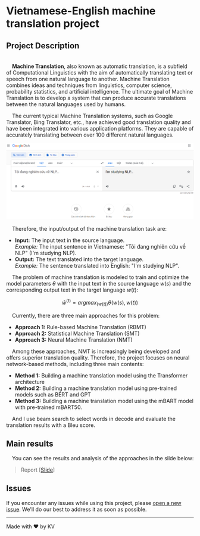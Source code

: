 # **Vietnamese-English machine translation project**

## Project Description
\
&nbsp;&nbsp;&nbsp;&nbsp;**Machine Translation**, also known as automatic translation, is a subfield of Computational Linguistics with the aim of automatically translating text or speech from one natural language to another. Machine Translation combines ideas and techniques from linguistics, computer science, probability statistics, and artificial intelligence. The ultimate goal of Machine Translation is to develop a system that can produce accurate translations between the natural languages used by humans.

&nbsp;&nbsp;&nbsp;&nbsp;The current typical Machine Translation systems, such as Google Translator, Bing Translator, etc., have achieved good translation quality and have been integrated into various application platforms. They are capable of accurately translating between over 100 different natural languages.

![Google Translator](images/gg_translator.PNG)

&nbsp;&nbsp;&nbsp;&nbsp;Therefore, the input/output of the machine translation task are:
- **Input:** The input text in the source language.\
*Example:* The input sentence in Vietnamese: "Tôi đang nghiên cứu về NLP" (I'm studying NLP).
- **Output:** The text translated into the target language.\
*Example:* The sentence translated into English: "I'm studying NLP".

&nbsp;&nbsp;&nbsp;&nbsp;The problem of machine translation is modeled to train and 
optimize the model parameters $θ$ with the input text in the source language $w(s)$ and the corresponding output text in the target language $w(t)$:

$$ŵ^{(t)} = argmax_{(w(t))}θ(w(s), w(t))$$

&nbsp;&nbsp;&nbsp;&nbsp;Currently, there are three main approaches for this problem:
- **Approach 1:** Rule-based Machine Translation (RBMT)
- **Approach 2:** Statistical Machine Translation (SMT)
- **Approach 3:** Neural Machine Translation (NMT)

&nbsp;&nbsp;&nbsp;&nbsp;Among these approaches, NMT is increasingly being developed and offers superior translation quality. Therefore, the project focuses on neural network-based methods, including three main contents:
- **Method 1:** Building a machine translation model using the Transformer architecture
- **Method 2:** Building a machine translation model using pre-trained models such as BERT and GPT
- **Method 3:** Building a machine translation model using the mBART model with pre-trained mBART50.

&nbsp;&nbsp;&nbsp;&nbsp;And I use beam search to select words in decode and evaluate the translation results with a Bleu score.

## Main results
&nbsp;&nbsp;&nbsp;&nbsp;You can see the results and analysis of the approaches in the silde below: 
> Report [[Slide](Report/[slide]-Machine_Translation.pptx)]

## Issues

If you encounter any issues while using this project, please [open a new issue](https://github.com/myusername/myawesomeproject/issues/new). We'll do our best to address it as soon as possible.

---

Made with :heart: by KV
